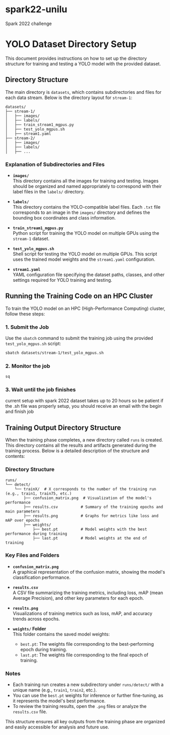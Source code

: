 # spark22-unilu
Spark 2022 challenge

# YOLO Dataset Directory Setup

This document provides instructions on how to set up the directory structure for training and testing a YOLO model with the provided dataset.

## Directory Structure

The main directory is `datasets`, which contains subdirectories and files for each data stream. Below is the directory layout for `stream-1`:

```plaintext
datasets/
├── stream-1/
│   ├── images/
│   ├── labels/
│   ├── train_stream1_mgpus.py
│   ├── test_yolo_mgpus.sh
│   ├── stream1.yaml
├── stream-2/
│   ├── images/
│   ├── labels/
│   ├── ...
```

### Explanation of Subdirectories and Files

- **`images/`**  
  This directory contains all the images for training and testing. Images should be organized and named appropriately to correspond with their label files in the `labels/` directory.

- **`labels/`**  
  This directory contains the YOLO-compatible label files. Each `.txt` file corresponds to an image in the `images/` directory and defines the bounding box coordinates and class information.

- **`train_stream1_mgpus.py`**  
  Python script for training the YOLO model on multiple GPUs using the `stream-1` dataset.

- **`test_yolo_mgpus.sh`**  
  Shell script for testing the YOLO model on multiple GPUs. This script uses the trained model weights and the `stream1.yaml` configuration.

- **`stream1.yaml`**  
  YAML configuration file specifying the dataset paths, classes, and other settings required for YOLO training and testing.  

## Running the Training Code on an HPC Cluster

To train the YOLO model on an HPC (High-Performance Computing) cluster, follow these steps:

### 1. Submit the Job
Use the `sbatch` command to submit the training job using the provided `test_yolo_mgpus.sh` script:

```bash
sbatch datasets/stream-1/test_yolo_mgpus.sh
```
### 2. Monitor the job
```bash
sq
```
### 3. Wait until the job finishes
current setup with spark 2022 dataset takes up to 20 hours so be patient
if the .sh file was properly setup, you should receive an email with the begin and finish job 

## Training Output Directory Structure

When the training phase completes, a new directory called `runs` is created. This directory contains all the results and artifacts generated during the training process. Below is a detailed description of the structure and contents:

### Directory Structure

```plaintext
runs/
└── detect/
    └── trainX/  # X corresponds to the number of the training run (e.g., train1, train75, etc.)
        ├── confusion_matrix.png  # Visualization of the model's performance
        ├── results.csv          # Summary of the training epochs and main parameters
        ├── results.png          # Graphs for metrics like loss and mAP over epochs
        ├── weights/
            ├── best.pt          # Model weights with the best performance during training
            ├── last.pt          # Model weights at the end of training

```


### Key Files and Folders

- **`confusion_matrix.png`**  
  A graphical representation of the confusion matrix, showing the model's classification performance.

- **`results.csv`**  
  A CSV file summarizing the training metrics, including loss, mAP (mean Average Precision), and other key parameters for each epoch.

- **`results.png`**  
  Visualizations of training metrics such as loss, mAP, and accuracy trends across epochs.

- **`weights/` Folder**  
  This folder contains the saved model weights:
  - `best.pt`: The weights file corresponding to the best-performing epoch during training.
  - `last.pt`: The weights file corresponding to the final epoch of training.

### Notes

- Each training run creates a new subdirectory under `runs/detect/` with a unique name (e.g., `train1`, `train2`, etc.).
- You can use the `best.pt` weights for inference or further fine-tuning, as it represents the model's best performance.
- To review the training results, open the `.png` files or analyze the `results.csv` file.

This structure ensures all key outputs from the training phase are organized and easily accessible for analysis and future use.

